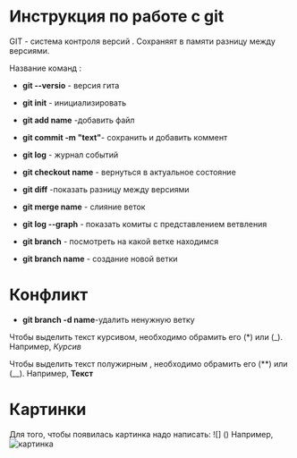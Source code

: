 # Инструкция по работе с git

GIT - система контроля версий . Сохраняят в памяти разницу между версиями.

Название команд :
* __git --versio__  - версия гита 
* __git init__ - инициализировать 
* __git add name__ -добавить файл
* __git commit -m "text"__- сохранить и добавить коммент
* __git log__ - журнал событий
* __git checkout name__ - вернуться в актуальное состояние  
* __git diff__ -показать разницу между версиями

* __git merge name__ - слияние веток
* __git log --graph__ - показать комиты с представлением ветвления 
* __git branch__ - посмотреть на какой ветке находимся 
* __git branch name__ - создание новой ветки 

# Конфликт
* __git branch -d name__-удалить ненужную ветку 


Чтобы выделить текст курсивом, необходимо обрамить его (*) или (_). Например, *Курсив* 

Чтобы выделить текст полужирным , необходимо обрамить его (**) или (__). Например, __Текст__ 

# Картинки

Для того, чтобы появилась картинка надо написать: 
![] () Например, 
![картинка](priroda.jpg)
